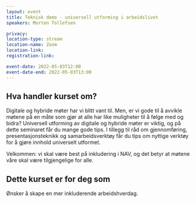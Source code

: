 ```yaml
---
layout: event
title: Teknisk demo - universell utforming i arbeidslivet
speakers: Morten Tollefsen

privacy:
location-type: stream
location-name: Zoom
location-link:
registration-link:

event-date: 2022-05-03T12:00
event-date-end: 2022-05-03T13:00
---
```

## Hva handler kurset om?
Digitale og hybride møter har vi blitt vant til. Men, er vi gode til å avvikle møtene på en måte som gjør at alle har like muligheter til å følge med og bidra? Universell utforming av digitale og hybride møter er viktig, og på dette seminaret får du mange gode tips. I tillegg til råd om gjennomføring, presentasjonsteknikk og samarbeidsverktøy får du tips om nyttige verktøy for å gjøre innhold universelt utformet.

Velkommen: vi skal være best på inkludering i NAV, og det betyr at møtene våre skal være tilgjengelige for alle.

## Dette kurset er for deg som
Ønsker å skape en mer inkluderende arbeidshverdag.

